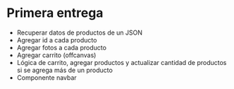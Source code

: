 # Primera entrega

- Recuperar datos de productos de un JSON
- Agregar id a cada producto
- Agregar fotos a cada producto
- Agregar carrito (offcanvas)
- Lógica de carrito, agregar productos y actualizar cantidad de productos si se agrega más de un producto
- Componente navbar